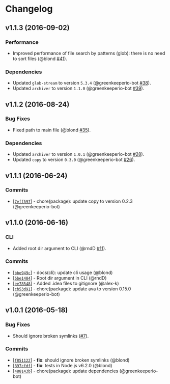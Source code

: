 Changelog
=========

v1.1.3 (2016-09-02)
-------------------

### Performance

* Improved performance of file search by patterns (glob): there is no need to sort files (@blond [#41]).

[#41]: https://github.com/blond/tartifacts/pull/41

### Dependencies

* Updated `glob-stream` to version `5.3.4` (@greenkeeperio-bot [#38]).
* Updated `archiver` to version `1.1.0` (@greenkeeperio-bot [#39]).

[#38]: https://github.com/blond/tartifacts/pull/38
[#39]: https://github.com/blond/tartifacts/pull/39

v1.1.2 (2016-08-24)
-------------------

### Bug Fixes

* Fixed path to main file (@blond [#35]).

[#35]: https://github.com/blond/tartifacts/pull/35

### Dependencies

* Updated `archiver` to version `1.0.1` (@greenkeeperio-bot [#28]).
* Updated `copy` to version `0.3.0` (@greenkeeperio-bot [#26]).

[#28]: https://github.com/blond/tartifacts/pull/28
[#26]: https://github.com/blond/tartifacts/pull/26

v1.1.1 (2016-06-24)
-------------------

### Commits

* [[`7eff597`](https://github.com/blond/tartifacts/commit/7eff597)] - chore(package): update copy to version 0.2.3 (@greenkeeperio-bot)

v1.1.0 (2016-06-16)
-------------------

### CLI

* Added root dir argument to CLI (@rndD [#11]).

[#11]: https://github.com/blond/tartifacts/pull/11

### Commits

* [[`bbe949c`](https://github.com/blond/tartifacts/commit/bbe949c)] - docs(cli): update cli usage (@blond)
* [[`6be1484`](https://github.com/blond/tartifacts/commit/6be1484)] - Root dir argument in CLI (@rndD)
* [[`ee78548`](https://github.com/blond/tartifacts/commit/ee78548)] - Added .idea files to gitignore (@alex-k)
* [[`cb53d91`](https://github.com/blond/tartifacts/commit/cb53d91)] - chore(package): update ava to version 0.15.0 (@greenkeeperio-bot)

v1.0.1 (2016-05-18)
-------------------

### Bug Fixes

* Should ignore broken symlinks ([#7]).

[#7]: https://github.com/blond/tartifacts/pull/7

### Commits

* [[`f851122`](https://github.com/blond/tartifacts/commit/f8511228)] - **fix**: should ignore broken symlinks (@blond)
* [[`897cfdf`](https://github.com/blond/tartifacts/commit/897cfdf9)] - **fix**: tests in Node.js v6.2.0 (@blond)
* [[`488143b`](https://github.com/blond/tartifacts/commit/488143b5)] - chore(package): update dependencies (@greenkeeperio-bot)
